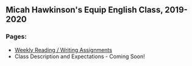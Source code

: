 Micah Hawkinson's Equip English Class, 2019-2020
---
### Pages:
* [Weekly Reading / Writing Assignments](assignments.md)
* Class Description and Expectations - Coming Soon!
